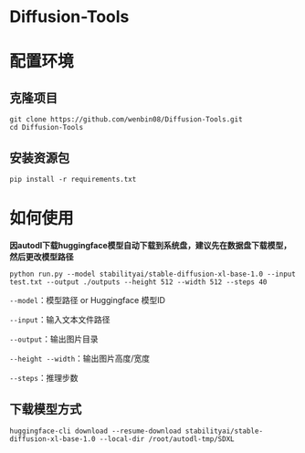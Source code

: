 # Diffusion-Tools

# 配置环境

## 克隆项目

```
git clone https://github.com/wenbin08/Diffusion-Tools.git
cd Diffusion-Tools
```



## 安装资源包

```
pip install -r requirements.txt
```



# 如何使用

**因autodl下载huggingface模型自动下载到系统盘，建议先在数据盘下载模型，然后更改模型路径**

```
python run.py --model stabilityai/stable-diffusion-xl-base-1.0 --input test.txt --output ./outputs --height 512 --width 512 --steps 40
```

`--model`：模型路径 or Huggingface 模型ID

`--input`：输入文本文件路径

`--output`：输出图片目录

`--height --width`：输出图片高度/宽度

`--steps`：推理步数



## 下载模型方式

```
huggingface-cli download --resume-download stabilityai/stable-diffusion-xl-base-1.0 --local-dir /root/autodl-tmp/SDXL
```

